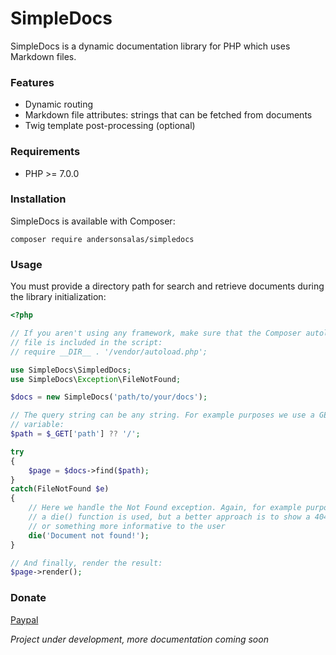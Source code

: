 # SimpleDocs

SimpleDocs is a dynamic documentation library for PHP which uses Markdown files.

### Features

* Dynamic routing
* Markdown file attributes: strings that can be fetched from documents
* Twig template post-processing (optional)

### Requirements

* PHP >= 7.0.0

### Installation

SimpleDocs is available with Composer:

```
composer require andersonsalas/simpledocs
```

### Usage

You must provide a directory path for search and retrieve documents during the library initialization:

```php
<?php

// If you aren't using any framework, make sure that the Composer autoload
// file is included in the script:
// require __DIR__ . '/vendor/autoload.php';

use SimpleDocs\SimpledDocs;
use SimpleDocs\Exception\FileNotFound;

$docs = new SimpleDocs('path/to/your/docs');

// The query string can be any string. For example purposes we use a GET
// variable:
$path = $_GET['path'] ?? '/';

try
{
    $page = $docs->find($path);
}
catch(FileNotFound $e)
{
    // Here we handle the Not Found exception. Again, for example purposes
    // a die() function is used, but a better approach is to show a 404 page or
    // or something more informative to the user
    die('Document not found!');
}

// And finally, render the result:
$page->render();
```

### Donate

[Paypal](https://paypal.me/andersalasm)

_Project under development, more documentation coming soon_
